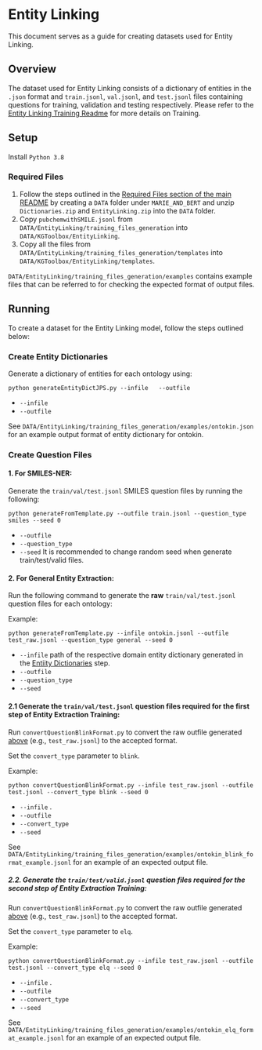 # Entity Linking 
This document serves as a guide for creating datasets used for Entity Linking.

## Overview
The dataset used for Entity Linking consists of a dictionary of entities in the `.json` format and `train.jsonl`, `val.jsonl`, and 
`test.jsonl` files containing questions for training, validation and testing respectively. Please refer to the 
[Entity Linking Training Readme](../../Training/EntityLinking/readme.md) for more details on Training.

## Setup
Install `Python 3.8`

### Required Files
1. Follow the steps outlined in the [Required Files section of the main README](../../readme.md#required-files) by creating a `DATA` folder under `MARIE_AND_BERT` and unzip `Dictionaries.zip` and `EntityLinking.zip` into the `DATA` folder.
2. Copy `pubchemwithSMILE.jsonl` from `DATA/EntityLinking/training_files_generation` into `DATA/KGToolbox/EntityLinking`.
3. Copy all the files from `DATA/EntityLinking/training_files_generation/templates` into `DATA/KGToolbox/EntityLinking/templates`.

`DATA/EntityLinking/training_files_generation/examples` contains example files that can be referred to for checking the expected 
format of output files.

## Running
To create a dataset for the Entity Linking model, follow the steps outlined below:

### Create Entity Dictionaries

Generate a dictionary of entities for each ontology using:
```
python generateEntityDictJPS.py --infile   --outfile
```
* `--infile` 
* `--outfile`

See `DATA/EntityLinking/training_files_generation/examples/ontokin.json` for an example output format of entity dictionary for ontokin.

### Create Question Files
#### 1. For SMILES-NER:   

Generate the `train/val/test.jsonl` SMILES question files by running the following:
```
python generateFromTemplate.py --outfile train.jsonl --question_type smiles --seed 0
```
* `--outfile` 
* `--question_type`
* `--seed` It is recommended to change random seed when generate train/test/valid files.

#### 2. For General Entity Extraction: 

Run the following command to generate the <b>raw</b> `train/val/test.jsonl` question files for each ontology:

Example:
```
python generateFromTemplate.py --infile ontokin.jsonl --outfile test_raw.jsonl --question_type general --seed 0
```
* `--infile` path of the respective domain entity dictionary generated in the [Entiity Dictionaries](#entity-dictionary) step.
* `--outfile`
* `--question_type`
* `--seed`

#### 2.1 Generate the `train/val/test.jsonl` question files required for the first step of Entity Extraction Training:

Run `convertQuestionBlinkFormat.py` to convert the raw outfile generated [above](#2-for-general-entity-extraction) (e.g., `test_raw.jsonl`) to the accepted format. 

Set the `convert_type` parameter to `blink`.

Example:
```
python convertQuestionBlinkFormat.py --infile test_raw.jsonl --outfile test.jsonl --convert_type blink --seed 0
```
* `--infile` .
* `--outfile`
* `--convert_type`
* `--seed`

See `DATA/EntityLinking/training_files_generation/examples/ontokin_blink_format_example.jsonl` for an example of an expected output file.


##### 2.2. Generate the `train/test/valid.jsonl` question files required for the second step of Entity Extraction Training:   

Run `convertQuestionBlinkFormat.py` to convert the raw outfile generated [above](#2-for-general-entity-extraction) (e.g., `test_raw.jsonl`) to the accepted format.

Set the `convert_type` parameter to `elq`.

Example:
```
python convertQuestionBlinkFormat.py --infile test_raw.jsonl --outfile test.jsonl --convert_type elq --seed 0
```
* `--infile` .
* `--outfile`
* `--convert_type`
* `--seed`

See `DATA/EntityLinking/training_files_generation/examples/ontokin_elq_format_example.jsonl` for an example of an expected output file.